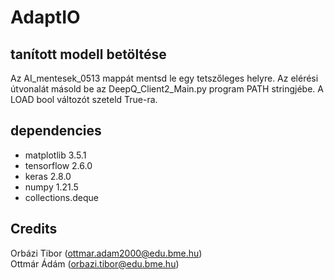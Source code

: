 # AdaptIO

## tanított modell betöltése
Az AI_mentesek_0513 mappát mentsd le egy tetszőleges helyre. Az elérési útvonalát másold be az DeepQ_Client2_Main.py program PATH stringjébe.
A LOAD bool változót szeteld True-ra. 

## dependencies
- matplotlib 3.5.1
- tensorflow 2.6.0
- keras 2.8.0
- numpy 1.21.5
- collections.deque

## Credits
Orbázi Tibor (ottmar.adam2000@edu.bme.hu) <br>
Ottmár Ádám (orbazi.tibor@edu.bme.hu)
